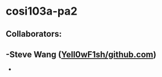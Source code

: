 # cosi103a-pa2
 
## Collaborators:
 -Steve Wang ([Yell0wF1sh/github.com](https://github.com/Yell0wF1sh))
 -
 -
